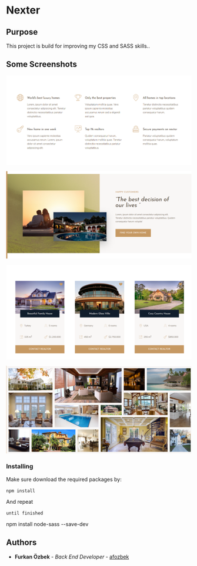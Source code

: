 # Nexter

## Purpose

This project is build for improving my CSS and SASS skills..

## Some Screenshots

![Features](img/features.png)

![Yorum](img/yorum.png)

![Cart](img/cart.png)

![Gallery](img/gallery.png)

### Installing

Make sure download the required packages by:

```
npm install
```

And repeat

```
until finished
```
npm install node-sass --save-dev

## Authors

* **Furkan Özbek** - *Back End Developer* - [afozbek](https://github.com/afozbek)

